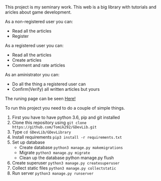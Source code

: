 This project is my seminary work.
This web is a big library with tutorials and aricles about game development.

As a non-registered user you can:
* Read all the articles
* Register

As a registered user you can:
* Read all the articles
* Create articles
* Comment and rate articles

As an aministrator you can:
* Do all the thing a registered user can
* Confirm(Verify) all written articles but yours

The runing page can be seen [Here!](http://tomcek.pythonanywhere.com/)

To run this project you need to do a couple of simple things.

1. First you have to have python 3.6, pip and git installed
2. Clone this repository using `git clone  https://github.com/Tomik292/GDevLib.git`
3. Type `cd GDevLib/GDevLibrary`
4. Install requirements `pip3 install -r requirements.txt`
4. Set up database
   - Create database `python3 manage.py makemigrations`  
   - Migrate `python3 manage.py migrate`
   - Clean up the database python manage.py flush
5. Create superuser `python3 manage.py createsuperuser`
6. Collect static files `python3 manage.py collectstatic`
7. Run server `python3 manage.py runserver`
